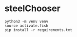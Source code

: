 # steelChooser

```fish
python3 -m venv venv
source activate.fish
pip install -r requirements.txt
```
